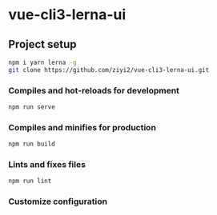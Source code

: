 # vue-cli3-lerna-ui

## Project setup

``` bash
npm i yarn lerna -g
git clone https://github.com/ziyi2/vue-cli3-lerna-ui.git
```

### Compiles and hot-reloads for development

``` bash
npm run serve
```

### Compiles and minifies for production

``` bash
npm run build
```

### Lints and fixes files

``` bash
npm run lint
```

### Customize configuration

